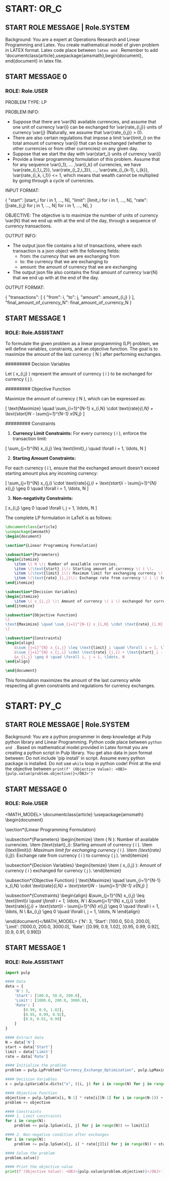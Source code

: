 # START: OR_C 
## START ROLE MESSAGE | Role.SYSTEM 
Background: You are a expert at Operations Research and Linear Programming and Latex. You create mathematical model of given problem in LATEX format. Latex code place between ```latex and ``` Remember to add 'documentclass{article},usepackage{amsmath},begin{document}, end{document} in latex file. 
## START MESSAGE 0 
### ROLE: Role.USER
<DESCRIPTION>
PROBLEM TYPE: LP

PROBLEM INFO: 

- Suppose that there are \var{N} available currencies, and assume that one unit of currency \var{i} can be exchanged for \var{rate_{i,j}} units of currency \var{j} (Naturally, we assume that \var{rate_{i,j}} > 0).
- There are also certain regulations that impose a limit \var{limit_i} on the total amount of currency \var{i} that can be exchanged (whether to other currencies or from other currencies) on any given day.
- Suppose that we start the day with \var{start_i} units of currency \var{i}
- Provide a linear programming formulation of this problem. Assume that for any sequence \var{i_1}, … ,\var{i_k} of currencies, we have \var{rate_{i_1,i_2}}, \var{rate_{i_2,i_3}}, ..., \var{rate_{i_{k-1}, i_{k}}, \var{rate_{i_k, i_1}} <= 1, which means that wealth cannot be multiplied by going through a cycle of currencies.

INPUT FORMAT: 

{
    "start": [start_i for i in 1, ..., N],
    "limit": [limit_i for i in 1, ..., N],
    "rate": [[rate_{i,j} for j in 1, ..., N] for i in 1, ..., N],
}

OBJECTIVE: The objective is to maximize the number of units of currency \var{N} that we end up with at the end of the day, through a sequence of currency transactions.

OUTPUT INFO: 

- The output json file contains a list of transactions, where each transaction is a json object with the following fields:
    - from: the currency that we are exchanging from
    - to: the currency that we are exchanging to
    - amount: the amount of currency that we are exchanging
- The output json file also contains the final amount of currency \var{N} that we end up with at the end of the day.

OUTPUT FORMAT: 

{
    "transactions": [
        {
            "from": i,
            "to": j,
            "amount": amount_{i,j}
        }
    ],
    "final_amount_of_currency_N": final_amount_of_currency_N
}
</DESCRIPTION>


## START MESSAGE 1 
### ROLE: Role.ASSISTANT
To formulate the given problem as a linear programming (LP) problem, we will define variables, constraints, and an objective function. The goal is to maximize the amount of the last currency \( N \) after performing exchanges.

######### Decision Variables

Let \( x_{i,j} \) represent the amount of currency \( i \) to be exchanged for currency \( j \).

######### Objective Function

Maximize the amount of currency \( N \), which can be expressed as:

\[ \text{Maximize} \quad \sum_{i=1}^{N-1} x_{i,N} \cdot \text{rate}_{i,N} + \text{start}_N - \sum_{j=1}^{N-1} x_{N,j} \]

######### Constraints

1. **Currency Limit Constraints:** For every currency \( i \), enforce the transaction limit:

\[ 
\sum_{j=1}^{N} x_{i,j} \leq \text{limit}_i \quad \forall i = 1, \ldots, N
\]

2. **Starting Amount Constraints:**

For each currency \( i \), ensure that the exchanged amount doesn't exceed starting amount plus any incoming currency:

\[
\sum_{j=1}^{N} x_{j,i} \cdot \text{rate}_{j,i} + \text{start}_i - \sum_{j=1}^{N} x_{i,j} \geq 0  \quad \forall i = 1, \ldots, N
\]

3. **Non-negativity Constraints:**

\[
x_{i,j} \geq 0 \quad \forall i, j = 1, \ldots, N
\]

The complete LP formulation in LaTeX is as follows:

```latex
\documentclass{article}
\usepackage{amsmath}
\begin{document}

\section*{Linear Programming Formulation}

\subsection*{Parameters}
\begin{itemize}
    \item \( N \): Number of available currencies.
    \item \(\text{start}_i\): Starting amount of currency \( i \).
    \item \(\text{limit}_i\): Maximum limit for exchanging currency \( i \).
    \item \(\text{rate}_{i,j}\): Exchange rate from currency \( i \) to currency \( j \).
\end{itemize}

\subsection*{Decision Variables}
\begin{itemize}
    \item \( x_{i,j} \): Amount of currency \( i \) exchanged for currency \( j \).
\end{itemize}

\subsection*{Objective Function}
\[
\text{Maximize} \quad \sum_{i=1}^{N-1} x_{i,N} \cdot \text{rate}_{i,N} + \text{start}_N - \sum_{j=1}^{N-1} x_{N,j}
\]

\subsection*{Constraints}
\begin{align}
    &\sum_{j=1}^{N} x_{i,j} \leq \text{limit}_i \quad \forall i = 1, \ldots, N \\
    &\sum_{j=1}^{N} x_{j,i} \cdot \text{rate}_{j,i} + \text{start}_i - \sum_{j=1}^{N} x_{i,j} \geq 0  \quad \forall i = 1, \ldots, N \\
    &x_{i,j} \geq 0 \quad \forall i, j = 1, \ldots, N
\end{align}

\end{document}
```

This formulation maximizes the amount of the last currency while respecting all given constraints and regulations for currency exchanges.

# START: PY_C 
## START ROLE MESSAGE | Role.SYSTEM 
Background: You are a python programmer in deep knowledge at Pulp python library and Linear Programming. Python code place between ```python and ```. Based on mathematical model provided in Latex format you are creating a python script in Pulp library. You get also data in json format between: <DATA></DATA> Do not include 'pip install' in script. Assume every python package is installed. Do not use `while` loop in python code! Print at the end the objective between <OBJ></OBJ> `print(f' (Objective Value): <OBJ>{pulp.value(problem.objective)}</OBJ>')` 
## START MESSAGE 0 
### ROLE: Role.USER
<MATH_MODEL>
\documentclass{article}
\usepackage{amsmath}
\begin{document}

\section*{Linear Programming Formulation}

\subsection*{Parameters}
\begin{itemize}
    \item \( N \): Number of available currencies.
    \item \(\text{start}_i\): Starting amount of currency \( i \).
    \item \(\text{limit}_i\): Maximum limit for exchanging currency \( i \).
    \item \(\text{rate}_{i,j}\): Exchange rate from currency \( i \) to currency \( j \).
\end{itemize}

\subsection*{Decision Variables}
\begin{itemize}
    \item \( x_{i,j} \): Amount of currency \( i \) exchanged for currency \( j \).
\end{itemize}

\subsection*{Objective Function}
\[
\text{Maximize} \quad \sum_{i=1}^{N-1} x_{i,N} \cdot \text{rate}_{i,N} + \text{start}_N - \sum_{j=1}^{N-1} x_{N,j}
\]

\subsection*{Constraints}
\begin{align}
    &\sum_{j=1}^{N} x_{i,j} \leq \text{limit}_i \quad \forall i = 1, \ldots, N \\
    &\sum_{j=1}^{N} x_{j,i} \cdot \text{rate}_{j,i} + \text{start}_i - \sum_{j=1}^{N} x_{i,j} \geq 0  \quad \forall i = 1, \ldots, N \\
    &x_{i,j} \geq 0 \quad \forall i, j = 1, \ldots, N
\end{align}

\end{document}</MATH_MODEL>
<DATA>
{'N': 3, 'Start': [100.0, 50.0, 200.0], 'Limit': [1000.0, 200.0, 3000.0], 'Rate': [[0.99, 0.9, 1.02], [0.95, 0.99, 0.92], [0.9, 0.91, 0.99]]}</DATA>


## START MESSAGE 1 
### ROLE: Role.ASSISTANT
```python
import pulp

#### Data
data = {
    'N': 3,
    'Start': [100.0, 50.0, 200.0],
    'Limit': [1000.0, 200.0, 3000.0],
    'Rate': [
        [0.99, 0.9, 1.02],
        [0.95, 0.99, 0.92],
        [0.9, 0.91, 0.99]
    ]
}

#### Extract data
N = data['N']
start = data['Start']
limit = data['Limit']
rate = data['Rate']

#### Initialize the problem
problem = pulp.LpProblem("Currency_Exchange_Optimization", pulp.LpMaximize)

#### Decision Variables
x = pulp.LpVariable.dicts("x", ((i, j) for i in range(N) for j in range(N)), lowBound=0, cat='Continuous')

#### Objective Function
objective = pulp.lpSum(x[i, N-1] * rate[i][N-1] for i in range(N-1)) + start[N-1] - pulp.lpSum(x[N-1, j] for j in range(N-1))
problem += objective

#### Constraints
#### 1. Limit constraints
for i in range(N):
    problem += pulp.lpSum(x[i, j] for j in range(N)) <= limit[i]

#### 2. Non-negative condition after exchanges
for i in range(N):
    problem += pulp.lpSum(x[j, i] * rate[j][i] for j in range(N)) + start[i] - pulp.lpSum(x[i, j] for j in range(N)) >= 0

#### Solve the problem
problem.solve()

#### Print the objective value
print(f'(Objective Value): <OBJ>{pulp.value(problem.objective)}</OBJ>')
```

